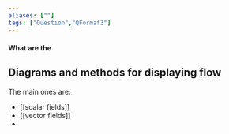 ```yaml
---
aliases: [""]
tags: ["Question","QFormat3"]
---
```


#### What are the
## Diagrams and methods for displaying flow
The main ones are:
- [[scalar fields]]
- [[vector fields]]
- 